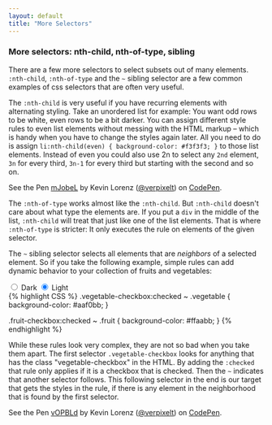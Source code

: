 ```yaml
---
layout: default
title: "More Selectors"
---
```


### More selectors: nth-child, nth-of-type, sibling
There are a few more selectors to select subsets out of many elements. `:nth-child`, `:nth-of-type` and the `~` sibling selector are a few common examples of css selectors that are often very useful.

The `:nth-child` is very useful if you have recurring elements with alternating styling. Take an unordered list for example: You want odd rows to be white, even rows to be a bit darker. You can assign different style rules to even list elements without messing with the HTML markup – which is handy when you have to change the styles again later. All you need to do is assign `li:nth-child(even) { background-color: #f3f3f3; }` to those list elements. Instead of even you could also use 2n to select any `2nd` element, `3n` for every third, `3n-1` for every third but starting with the second and so on.

<p data-height="381" data-theme-id="17669" data-slug-hash="mJobeL" data-default-tab="result" data-user="verpixelt" class='codepen'>See the Pen <a href='http://codepen.io/verpixelt/pen/mJobeL/'>mJobeL</a> by Kevin Lorenz (<a href='http://codepen.io/verpixelt'>@verpixelt</a>) on <a href='http://codepen.io'>CodePen</a>.</p>
<script async src="//assets.codepen.io/assets/embed/ei.js"></script>

The `:nth-of-type` works almost like the `:nth-child`. But `:nth-child` doesn't care about what type the elements are. If you put a `div` in the middle of the list, `:nth-child` will treat that just like one of the list elements. That is where `:nth-of-type` is stricter: It only executes the rule on elements of the given selector.

The `~` sibling selector selects all elements that are *neighbors* of a selected element. So if you take the following example, simple rules can add dynamic behavior to your collection of fruits and vegetables:

<div class="m-switch">
  <input class="m-switch__input" id="dark" type="radio" name="theme" onchange="darkenEverything()">
  <label class="m-switch__label m-switch__label--is-dark" for="dark">Dark</label>
  <input class="m-switch__input" id="light" type="radio" name="theme" checked="checked" onchange="lightenEverything()">
  <label class="m-switch__label m-switch__label--is-light" for="light">Light</label>
</div>
{% highlight CSS %}
.vegetable-checkbox:checked ~ .vegetable { background-color: #aaf0bb; }

.fruit-checkbox:checked ~ .fruit { background-color: #ffaabb; }
{% endhighlight %}

While these rules look very complex, they are not so bad when you take them apart. The first selector `.vegetable-checkbox` looks for anything that has the class "vegetable-checkbox" in the HTML. By adding the `:checked` that rule only applies if it is a checkbox that is checked. Then the `~` indicates that another selector follows. This following selector in the end is our target that gets the styles in the rule, if there is any element in the neighborhood that is found by the first selector.

<p data-height="476" data-theme-id="17669" data-slug-hash="vOPBLd" data-default-tab="result" data-user="verpixelt" class='codepen'>See the Pen <a href='http://codepen.io/verpixelt/pen/vOPBLd/'>vOPBLd</a> by Kevin Lorenz (<a href='http://codepen.io/verpixelt'>@verpixelt</a>) on <a href='http://codepen.io'>CodePen</a>.</p>
<script async src="//assets.codepen.io/assets/embed/ei.js"></script>
